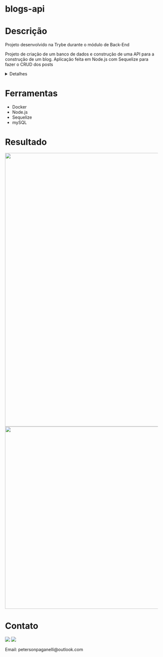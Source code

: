 # blogs-api
<h1>Descrição</h1>
<div>
  <p>Projeto desenvolvido na Trybe durante o módulo de Back-End</p>
  <p>Projeto de criação de um banco de dados e construção de uma API para a construção de um blog. Aplicação feita em Node.js com Sequelize para fazer o CRUD dos posts</p>
  <details>
  <summary>Detalhes</summary>
    <ul>
    <li>Endpoints desenvolvidos e conectados com o banco de dados seguindo os princípios REST</li>
    <li>Para a criação, atualização e exclusão de um post é necessário que o usuário esteja logado</li>
    <li>Criado a relação de 'posts' para 'categories' e de 'categories' para 'posts'</li>
  </ul>
  <br />
  </details>

  <p></p>
</div>
<h1>Ferramentas</h1>
<div>
  <ul>
    <li>Docker</li>
    <li>Node.js</li>
    <li>Sequelize</li>
    <li>mySQL</li>
  </ul>
</div>
<h1>Resultado</h1>
<img width='900px' src='img/oneForAll.png' />
<img width='900px' height='600px' src='img/excaliOneForAll.png' />
<h1>Contato</h1>
<div>
  <a href="https://www.linkedin.com/in/peterson-paganelli-1832b91b9/" target="_blank"><img src="https://img.shields.io/badge/-LinkedIn-%230077B5?style=for-the-badge&logo=linkedin&logoColor=white" target="_blank"></a>
  <a href="https://github.com/Peterson-Paganelli" target="_blank"><img src="https://img.shields.io/badge/-GitHub-%23333?style=for-the-badge&logo=github&logoColor=white" target="_blank"></a>
  <p>Email: petersonpaganelli@outlook.com</p>
</div>

